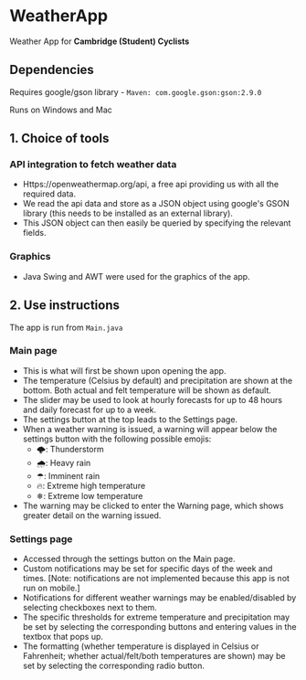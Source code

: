 # WeatherApp
Weather App for **Cambridge (Student) Cyclists**

## Dependencies
Requires google/gson library - `Maven: com.google.gson:gson:2.9.0`

Runs on Windows and Mac

## 1. Choice of tools

### API integration to fetch weather data
- Https://openweathermap.org/api, a free api providing us with all the required data.
- We read the api data and store as a JSON object using google's GSON library (this needs to be installed as an external library).
- This JSON object can then easily be queried by specifying the relevant fields.

### Graphics
- Java Swing and AWT were used for the graphics of the app.

## 2. Use instructions
The app is run from `Main.java`

### Main page
- This is what will first be shown upon opening the app.
- The temperature (Celsius by default) and precipitation are shown at the bottom. Both actual and felt temperature will be shown as default.
- The slider may be used to look at hourly forecasts for up to 48 hours and daily forecast for up to a week.
- The settings button at the top leads to the Settings page.
- When a weather warning is issued, a warning will appear below the settings button with the following possible emojis:
  - 🌩️: Thunderstorm
  - 🌧️: Heavy rain
  - ☂: Imminent rain
  - 🔥: Extreme high temperature
  - ❄: Extreme low temperature
- The warning may be clicked to enter the Warning page, which shows greater detail on the warning issued.

### Settings page
- Accessed through the settings button on the Main page.
- Custom notifications may be set for specific days of the week and times. [Note: notifications are not implemented because this app is not run on mobile.]
- Notifications for different weather warnings may be enabled/disabled by selecting checkboxes next to them.
- The specific thresholds for extreme temperature and precipitation may be set by selecting the corresponding buttons and entering values in the textbox that pops up.
- The formatting (whether temperature is displayed in Celsius or Fahrenheit; whether actual/felt/both temperatures are shown) may be set by selecting the corresponding radio button.

